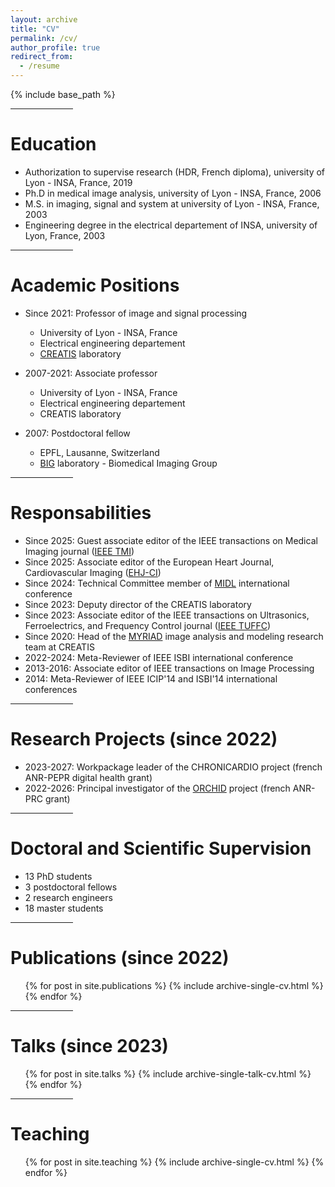 ```yaml
---
layout: archive
title: "CV"
permalink: /cv/
author_profile: true
redirect_from:
  - /resume
---
```


{% include base_path %}

<hr align=center width="100">

Education
======
* Authorization to supervise research (HDR, French diploma), university of Lyon - INSA, France, 2019
* Ph.D in medical image analysis, university of Lyon - INSA, France, 2006
* M.S. in imaging, signal and system at university of Lyon - INSA, France, 2003
* Engineering degree in the electrical departement of INSA, university of Lyon, France, 2003

<hr align=center width="100">

Academic Positions
======
* Since 2021: Professor of image and signal processing
  * University of Lyon - INSA, France
  * Electrical engineering departement
  * [CREATIS](https://www.creatis.insa-lyon.fr/site/en) laboratory

* 2007-2021: Associate professor
  * University of Lyon - INSA, France
  * Electrical engineering departement
  * CREATIS laboratory
  
* 2007: Postdoctoral fellow
  * EPFL, Lausanne, Switzerland
  * [BIG](https://bigwww.epfl.ch/) laboratory - Biomedical Imaging Group
  
<hr align=center width="100">

Responsabilities
======
* Since 2025: Guest associate editor of the IEEE transactions on Medical Imaging journal ([IEEE TMI](https://ieeexplore.ieee.org/xpl/RecentIssue.jsp?punumber=42))
* Since 2025: Associate editor of the European Heart Journal, Cardiovascular Imaging ([EHJ-CI](https://academic.oup.com/ehjcimaging))
* Since 2024: Technical Committee member of [MIDL](https://www.midl.io/) international conference
* Since 2023: Deputy director of the CREATIS laboratory
* Since 2023: Associate editor of the IEEE transactions on Ultrasonics, Ferroelectrics, and Frequency Control journal ([IEEE TUFFC](https://ieeexplore.ieee.org/xpl/RecentIssue.jsp?punumber=58))
* Since 2020: Head of the [MYRIAD](https://creatis-myriad.github.io/) image analysis and modeling research team at CREATIS
* 2022-2024: Meta-Reviewer of IEEE ISBI international conference
* 2013-2016: Associate editor of IEEE transactions on Image Processing
* 2014: Meta-Reviewer of IEEE ICIP'14 and ISBI'14 international conferences

<hr align=center width="100">

Research Projects (since 2022)
======
* 2023-2027: Workpackage leader of the CHRONICARDIO project (french ANR-PEPR digital health grant)
* 2022-2026: Principal investigator of the [ORCHID](https://orchid-anr.github.io/) project (french ANR-PRC grant) 

<hr align=center width="100">

Doctoral and Scientific Supervision
======
* 13 PhD students
* 3 postdoctoral fellows
* 2 research engineers
* 18 master students

<hr align=center width="100">

Publications (since 2022)
======
  <ul>{% for post in site.publications %}
    {% include archive-single-cv.html %}
  {% endfor %}</ul>

<hr align=center width="100">

Talks (since 2023)
======
  <ul>{% for post in site.talks %}
    {% include archive-single-talk-cv.html %}
  {% endfor %}</ul>

<hr align=center width="100">

Teaching
======
  <ul>{% for post in site.teaching %}
    {% include archive-single-cv.html %}
  {% endfor %}</ul>
  
